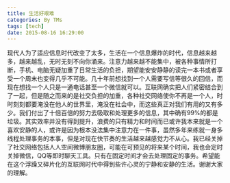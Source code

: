 ```yaml
---
title: 生活好艰难
categories: By TMs
tags: [tech]
date: 2015-08-16 16:29:00
---
```


现代人为了适应信息时代改变了太多，生活在一个信息爆炸的时代，信息越来越多，越来越乱，无时无刻不向你涌来。注意力越来越不能集中，被各种事情所打断，手机、电脑无疑加重了日常生活的负担，期望能安安静静的读完一本书或者享受一个周末也变得几乎不可能。几十年前想找到一个人需要写信等很久的回信，而现在想找一个人只是一通电话甚至一个微信就可以。互联网确实把人们紧密结合到了一起，但是随之而来的是社交负担的加重，各种社交网络使你不再是一个人，时时刻刻都要淹没在他人的世界里，淹没在社会中，而这些真正对我们有用的又有多少。我们付出了十倍百倍的努力去吸取和处理更多的信息，其中确有99%的都是垃圾。其实效率并没有得到提升，浪费的只有精力和时间而已或许我本来就是一个喜欢安静的人，或许是因为根本没法集中注意力在一件事，虽然多年来练就一身多线程处理事务的本事，但是对现在快节奏的生活越来越感觉力不从心。我已经关掉了社交网络包括人人空间微博朋友圈，可能在可预见的将来某个时间，我也会定时关掉微信，QQ等即时聊天工具。只有在固定时间才会去处理固定的事务。希望能在这个浮躁又碎片化的互联网时代中得到些许心灵的宁静和安静的生活。谢谢大家的理解。
